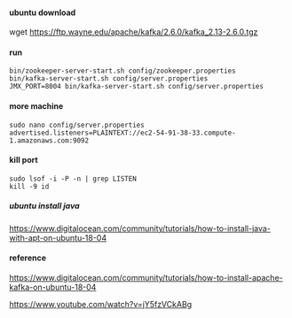 #### ubuntu download
wget https://ftp.wayne.edu/apache/kafka/2.6.0/kafka_2.13-2.6.0.tgz

#### run
```
bin/zookeeper-server-start.sh config/zookeeper.properties
bin/kafka-server-start.sh config/server.properties
JMX_PORT=8004 bin/kafka-server-start.sh config/server.properties

```

#### more machine
```
sudo nano config/server.properties
advertised.listeners=PLAINTEXT://ec2-54-91-38-33.compute-1.amazonaws.com:9092
```

#### kill port
```
sudo lsof -i -P -n | grep LISTEN
kill -9 id
```

##### ubuntu install java
https://www.digitalocean.com/community/tutorials/how-to-install-java-with-apt-on-ubuntu-18-04


#### reference
https://www.digitalocean.com/community/tutorials/how-to-install-apache-kafka-on-ubuntu-18-04

https://www.youtube.com/watch?v=jY5fzVCkABg
